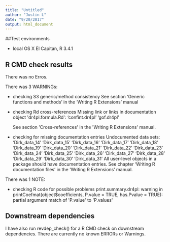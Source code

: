 ```yaml
---
title: "Untitled"
author: "Justin L"
date: "9/20/2017"
output: html_document
---
```



##Test environments
* local OS X El Capitan, R 3.4.1


## R CMD check results
There was no Erros.

There was 3 WARNINGs:

* checking S3 generic/method consistency
  See section ‘Generic functions and methods’ in the ‘Writing R   Extensions’ manual

* checking Rd cross-references 
  Missing link or links in documentation object 'dr4pl.formula.Rd':
  ‘confint.dr4pl’ ‘gof.dr4pl’

  See section 'Cross-references' in the 'Writing R Extensions' manual.

* checking for missing documentation entries
  Undocumented data sets:
  ‘Dirk_data_14’ ‘Dirk_data_15’ ‘Dirk_data_16’ ‘Dirk_data_17’
  ‘Dirk_data_18’ ‘Dirk_data_19’ ‘Dirk_data_20’ ‘Dirk_data_21’
  ‘Dirk_data_22’ ‘Dirk_data_23’ ‘Dirk_data_24’ ‘Dirk_data_25’
  ‘Dirk_data_26’ ‘Dirk_data_27’ ‘Dirk_data_28’ ‘Dirk_data_29’
  ‘Dirk_data_30’ ‘Dirk_data_31’
  All user-level objects in a package should have documentation entries.
  See chapter ‘Writing R documentation files’ in the ‘Writing R
  Extensions’ manual.

There was 1 NOTE:

* checking R code for possible problems 
  print.summary.dr4pl: warning in printCoefmat(object$coefficients,
    P.value = TRUE, has.Pvalue = TRUE): partial argument match of
    'P.value' to 'P.values'
    
## Downstream dependencies
I have also run revdep_check() for a R CMD check on downstream dependencies. There are currently no known ERRORs or Warnings.